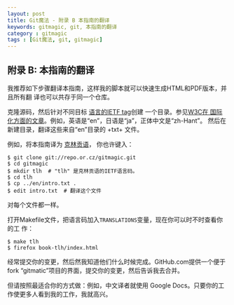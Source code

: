 ```yaml
---
layout: post
title: Git魔法 - 附录 B 本指南的翻译
keywords: gitmagic, git, 本指南的翻译
category : gitmagic
tags : [Git魔法, git, gitmagic]
---
```

## 附录 B: 本指南的翻译 ##

我推荐如下步骤翻译本指南，这样我的脚本就可以快速生成HTML和PDF版本，并且所有翻
译也可以共存于同一个仓库。

克隆源码，然后针对不同目标
[语言的IETF tag](http://www.iana.org/assignments/language-subtag-registry)创建
一个目录。参见[W3C在
国际化方面的文章](
http://www.w3.org/International/articles/language-tags/Overview.en.php)。例如，英语是“en”，日语是“ja”，正体中文是“zh-Hant”。
然后在新建目录，翻译这些来自“en”目录的 +txt+ 文件。

例如，将本指南译为 [克林贡语](http://en.wikipedia.org/wiki/Klingon_language)，
你也许键入：

    $ git clone git://repo.or.cz/gitmagic.git
    $ cd gitmagic
    $ mkdir tlh  # "tlh" 是克林贡语的IETF语言码。
    $ cd tlh
    $ cp ../en/intro.txt .
    $ edit intro.txt  # 翻译这个文件

对每个文件都一样。

打开Makefile文件，把语言码加入`TRANSLATIONS`变量，现在你可以时不时查看你的工
作：

    $ make tlh
    $ firefox book-tlh/index.html

经常提交你的变更，然后然我知道他们什么时候完成。GitHub.com提供一个便于fork
“gitmatic”项目的界面，提交你的变更，然后告诉我去合并。

但请按照最适合你的方式做：例如，中文译者就使用
Google Docs。只要你的工作使更多人看到我的工作，我就高兴。

